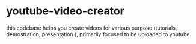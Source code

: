 # youtube-video-creator
this codebase helps you create videos for various purpose (tutorials, demostration, presentation ), primarily focused to be uploaded to youtube
